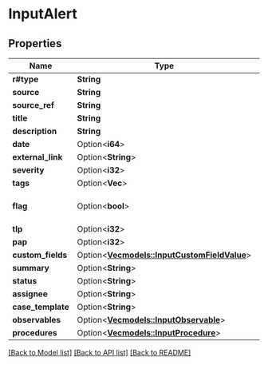 # InputAlert

## Properties

Name | Type | Description | Notes
------------ | ------------- | ------------- | -------------
**r#type** | **String** |  | 
**source** | **String** |  | 
**source_ref** | **String** |  | 
**title** | **String** |  | 
**description** | **String** |  | 
**date** | Option<**i64**> |  | [optional]
**external_link** | Option<**String**> |  | [optional]
**severity** | Option<**i32**> |  | [optional]
**tags** | Option<**Vec<String>**> |  | [optional]
**flag** | Option<**bool**> |  | [optional][default to false]
**tlp** | Option<**i32**> |  | [optional]
**pap** | Option<**i32**> |  | [optional]
**custom_fields** | Option<[**Vec<models::InputCustomFieldValue>**](InputCustomFieldValue.md)> |  | [optional]
**summary** | Option<**String**> |  | [optional]
**status** | Option<**String**> |  | [optional]
**assignee** | Option<**String**> |  | [optional]
**case_template** | Option<**String**> |  | [optional]
**observables** | Option<[**Vec<models::InputObservable>**](InputObservable.md)> |  | [optional]
**procedures** | Option<[**Vec<models::InputProcedure>**](InputProcedure.md)> |  | [optional]

[[Back to Model list]](../README.md#documentation-for-models) [[Back to API list]](../README.md#documentation-for-api-endpoints) [[Back to README]](../README.md)


